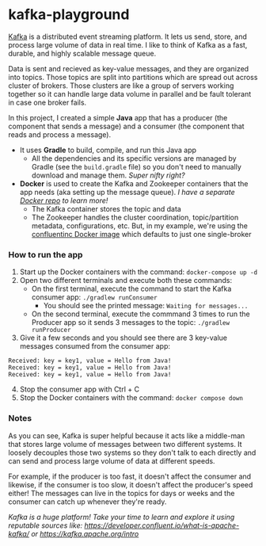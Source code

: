 # kafka-playground

[Kafka](https://kafka.apache.org) is a distributed event streaming platform. It lets us send, store, and process large volume of data in real time. I like to think of Kafka as a fast, durable, and highly scalable message queue.

Data is sent and recieved as key-value messages, and they are organized into topics. Those topics are split into partitions which are spread out across cluster of brokers. Those clusters are like a group of servers working together so it can handle large data volume in parallel and be fault tolerant in case one broker fails.

In this project, I created a simple **Java** app that has a producer (the component that sends a message) and a consumer (the component that reads and process a message). 
  * It uses **Gradle** to build, compile, and run this Java app
      * All the dependencies and its specific versions are managed by Gradle (see the `build.gradle` file) so you don't need to manually download and manage them. _Super nifty right?_
  * **Docker** is used to create the Kafka and Zookeeper containers that the app needs (aka setting up the message queue). _I have a separate [Docker repo](https://github.com/mai-thao/docker-playground) to learn more!_
      * The Kafka container stores the topic and data
      * The Zookeeper handles the cluster coordination, topic/partition metadata, configurations, etc. But, in my example, we're using the [confluentinc Docker image](https://hub.docker.com/r/confluentinc/cp-kafka) which defaults to just one single-broker

### How to run the app
1) Start up the Docker containers with the command: `docker-compose up -d`
2) Open two different terminals and execute both these commands:
    * On the first terminal, execute the command to start the Kafka consumer app: `./gradlew runConsumer`
       * You should see the printed message: `Waiting for messages...` 
    * On the second terminal, execute the commmand 3 times to run the Producer app so it sends 3 messages to the topic: `./gradlew runProducer`
3) Give it a few seconds and you should see there are 3 key-value messages consumed from the consumer app:
```
Received: key = key1, value = Hello from Java!
Received: key = key1, value = Hello from Java!
Received: key = key1, value = Hello from Java!
```
4) Stop the consumer app with Ctrl + C
5) Stop the Docker containers with the command: `docker compose down`

### Notes

As you can see, Kafka is super helpful because it acts like a middle-man that stores large volume of messages between two different systems. It loosely decouples those two systems so they don't talk to each directly and can send and process large volume of data at different speeds. 

For example, if the producer is too fast, it doesn't affect the consumer and likewise, if the consumer is too slow, it doesn't affect the producer's speed either! The messages can live in the topics for days or weeks and the consumer can catch up whenever they're ready.

_Kafka is a huge platform! Take your time to learn and explore it using reputable sources like: https://developer.confluent.io/what-is-apache-kafka/ or https://kafka.apache.org/intro_

